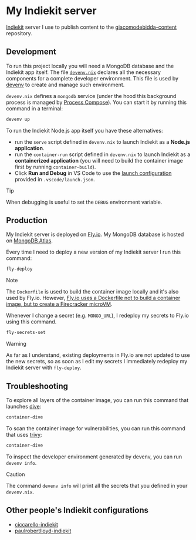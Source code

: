 # My Indiekit server

[Indiekit](https://github.com/getindiekit/indiekit/) server I use to publish content to the [giacomodebidda-content](https://github.com/jackdbd/giacomodebidda-content/) repository.

## Development

To run this project locally you will need a MongoDB database and the Indiekit app itself. The file [`devenv.nix`](./devenv.nix) declares all the necessary components for a complete developer environment. This file is used by [devenv](https://github.com/cachix/devenv) to create and manage such environment.

`devenv.nix` defines a `mongodb` service (under the hood this background process is managed by [Process Compose](https://github.com/F1bonacc1/process-compose)). You can start it by running this command in a terminal:

```sh
devenv up
```

To run the Indiekit Node.js app itself you have these alternatives:

- run the `serve` script defined in `devenv.nix` to launch Indiekit as a **Node.js application**.
- run the `container-run` script defined in `devenv.nix` to launch Indiekit as a **containerized application** (you will need to build the container image first by running `container-build`).
- Click **Run and Debug** in VS Code to use the [launch configuration](https://code.visualstudio.com/docs/editor/debugging#_launch-configurations) provided in `.vscode/launch.json`.

> [!TIP]
> When debugging is useful to set the `DEBUG` environment variable.

## Production

My Indiekit server is deployed on [Fly.io](https://fly.io/). My MongoDB database is hosted on [MongoDB Atlas](https://www.mongodb.com/products/platform/atlas-database).

Every time I need to deploy a new version of my Indiekit server I run this command:

```sh
fly-deploy
```

> [!NOTE]
> The `Dockerfile` is used to build the container image locally and it's also used by Fly.io. However, [Fly.io uses a Dockerfile not to build a container image, but to create a Firecracker microVM](https://fly.io/blog/docker-without-docker/).

Whenever I change a secret (e.g. `MONGO_URL`), I redeploy my secrets to Fly.io using this command.

```sh
fly-secrets-set
```

> [!WARNING]
> As far as I understand, existing deployments in Fly.io are not updated to use the new secrets, so as soon as I edit my secrets I immediately redeploy my Indiekit server with `fly-deploy`.

## Troubleshooting

To explore all layers of the container image, you can run this command that launches [dive](https://github.com/wagoodman/dive):

```sh
container-dive
```

To scan the container image for vulnerabilities, you can run this command that uses [trivy](https://github.com/aquasecurity/trivy):

```sh
container-dive
```

To inspect the developer environment generated by devenv, you can run `devenv info`.

> [!CAUTION]
> The command `devenv info` will print all the secrets that you defined in your `devenv.nix`.

## Other people's Indiekit configurations

- [ciccarello-indiekit](https://github.com/aciccarello/ciccarello-indiekit/)
- [paulrobertlloyd-indiekit](https://github.com/paulrobertlloyd/paulrobertlloyd-indiekit)
